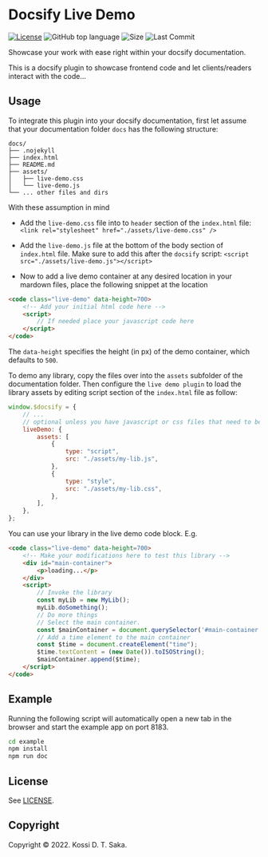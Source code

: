 # Docsify Live Demo

[![License][license-image]][license-url] ![GitHub top language][language-image] ![Size][size-image] ![Last Commit][commit-image]

Showcase your work with ease right within your docsify documentation.

This is a docsify plugin to showcase frontend code and let clients/readers interact with the code...

## Usage

To integrate this plugin into your docsify documentation, first let assume that your documentation folder `docs` has the following structure:

```
docs/
├── .nojekyll
├── index.html
├── README.md
├── assets/
│   ├── live-demo.css
│   └── live-demo.js
└── ... other files and dirs
```

With these assumption in mind

-   Add the `live-demo.css` file into to `header` section of the `index.html` file:
    `<link rel="stylesheet" href="./assets/live-demo.css" />`

-   Add the `live-demo.js` file at the bottom of the body section of `index.html` file. Make sure to add this after the `docsify` script:
    `<script src="./assets/live-demo.js"></script>`

-   Now to add a live demo container at any desired location in your mardown files, place the following snippet at the location

```markdown
<code class="live-demo" data-height=700>
    <!-- Add your initial html code here -->
    <script>
        // If needed place your javascript code here
    </script>
</code>
```

The `data-height` specifies the height (in px) of the demo container, which defaults to `500`.

To demo any library, copy the files over into the `assets` subfolder of the documentation folder. Then configure the `live demo plugin` to load the library assets by editing script section of the `index.html` file as follow:

```js
window.$docsify = {
    // ...
    // optional unless you have javascript or css files that need to be included
    liveDemo: {
        assets: [
            {
                type: "script",
                src: "./assets/my-lib.js",
            },
            {
                type: "style",
                src: "./assets/my-lib.css",
            },
        ],
    },
};
```

You can use your library in the live demo code block. E.g.

```markdown
<code class="live-demo" data-height=700>
    <!-- Make your modifications here to test this library -->
    <div id="main-container">
        <p>loading...</p>
    </div>
    <script>
        // Invoke the library
        const myLib = new MyLib();
        myLib.doSomething();
        // Do more things
        // Select the main container. 
        const $mainContainer = document.querySelector('#main-container');
        // Add a time element to the main container
        const $time = document.createElement("time");
        $time.textContent = (new Date()).toISOString();
        $mainContainer.append($time);
    </script>
</code>
```

## Example

Running the following script will automatically open a new tab in the browser and start the example app on port 8183.

```bash
cd example
npm install
npm run doc
```

## License

See [LICENSE][license-url].

## Copyright

Copyright &copy; 2022. Kossi D. T. Saka.

[license-image]: https://img.shields.io/github/license/kossidts/docsify-live-demo
[license-url]: https://github.com/kossidts/docsify-live-demo/blob/master/LICENSE
[size-image]: https://img.shields.io/github/repo-size/kossidts/docsify-live-demo?color=light
[commit-image]: https://img.shields.io/github/last-commit/kossidts/docsify-live-demo
[language-image]: https://img.shields.io/github/languages/top/kossidts/docsify-live-demo?color=yellow
